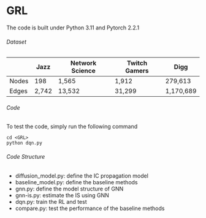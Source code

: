 # GRL

The code is built under Python 3.11 and Pytorch 2.2.1

###### *Dataset*

|       | Jazz | Network Science | Twitch Gamers | Digg      |
| ----- | ---- | --------------- | ------------- |-----------|
| Nodes | 198  | 1,565            | 1,912          | 279,613   |
| Edges | 2,742 | 13,532           | 31,299         | 1,170,689 |

###### *Code*

To test the code, simply run the following command  
```
cd <GRL>
python dqn.py
```

###### *Code Structure*

- diffusion_model.py: define the IC propagation model
- baseline_model.py: define the baseline methods
- gnn.py: define the model structure of GNN
- gnn-is.py: estimate the IS using GNN
- dqn.py: train the RL and test
- compare.py: test the performance of the baseline methods
